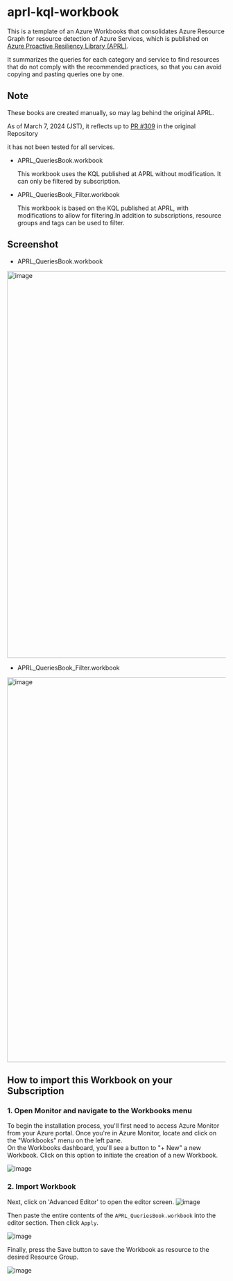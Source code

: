 # aprl-kql-workbook

This is a template of an Azure Workbooks that consolidates Azure Resource Graph for resource detection of Azure Services, which is published on [Azure Proactive Resiliency Library (APRL)](https://azure.github.io/Azure-Proactive-Resiliency-Library/services/). 

It summarizes the queries for each category and service to find resources that do not comply with the recommended practices, so that you can avoid copying and pasting queries one by one.

## Note
These books are created manually, so may lag behind the original APRL.

As of March 7, 2024 (JST), it reflects up to [PR #309](https://github.com/Azure/Azure-Proactive-Resiliency-Library/pull/309) in the original Repository

it has not been tested for all services.

- APRL_QueriesBook.workbook
  
  This workbook uses the KQL published at APRL without modification. It can only be filtered by subscription.
  
- APRL_QueriesBook_Filter.workbook
  
  This workbook is based on the KQL published at APRL, with modifications to allow for filtering.In addition to subscriptions, resource groups and tags can be used to filter.

## Screenshot
- APRL_QueriesBook.workbook

<img width="893" alt="image" src="https://github.com/kzk839/aprl-kql-workbook/assets/67820613/bcea2fce-9b07-440c-8bc0-6e7edd55e17c">



- APRL_QueriesBook_Filter.workbook

<img width="888" alt="image" src="https://github.com/kzk839/aprl-kql-workbook/assets/67820613/ef36e38e-17c2-4718-8f81-0ff8fb9d06bd">


## How to import this Workbook on your Subscription

### 1. Open Monitor and navigate to the Workbooks menu

To begin the installation process, you'll first need to access Azure Monitor from your Azure portal. Once you're in Azure Monitor, locate and click on the "Workbooks" menu on the left pane.  
On the Workbooks dashboard, you'll see a button to "+ New" a new Workbook. Click on this option to initiate the creation of a new Workbook.

![image](https://github.com/Azure/fta-postmigrationtasks/assets/3822284/d690c397-dc0a-4cec-b3ab-932fa329597d)

### 2. Import Workbook
Next, click on 'Advanced Editor' to open the editor screen. 
![image](https://github.com/Azure/fta-postmigrationtasks/assets/3822284/35ef1afb-5098-486a-8f93-35f7cdc67961)

Then paste the entire contents of the `APRL_QueriesBook.workbook` into the editor section.
Then click `Apply`.

![image](https://github.com/Azure/fta-postmigrationtasks/assets/3822284/296702b3-2c11-4323-9246-6620c6a5b23a)

Finally, press the Save button to save the Workbook as resource to the desired Resource Group.

![image](https://github.com/kzk839/aprl-kql-workbook/assets/3822284/c92644ac-74ab-4714-b2c9-2a163f044bd1)
